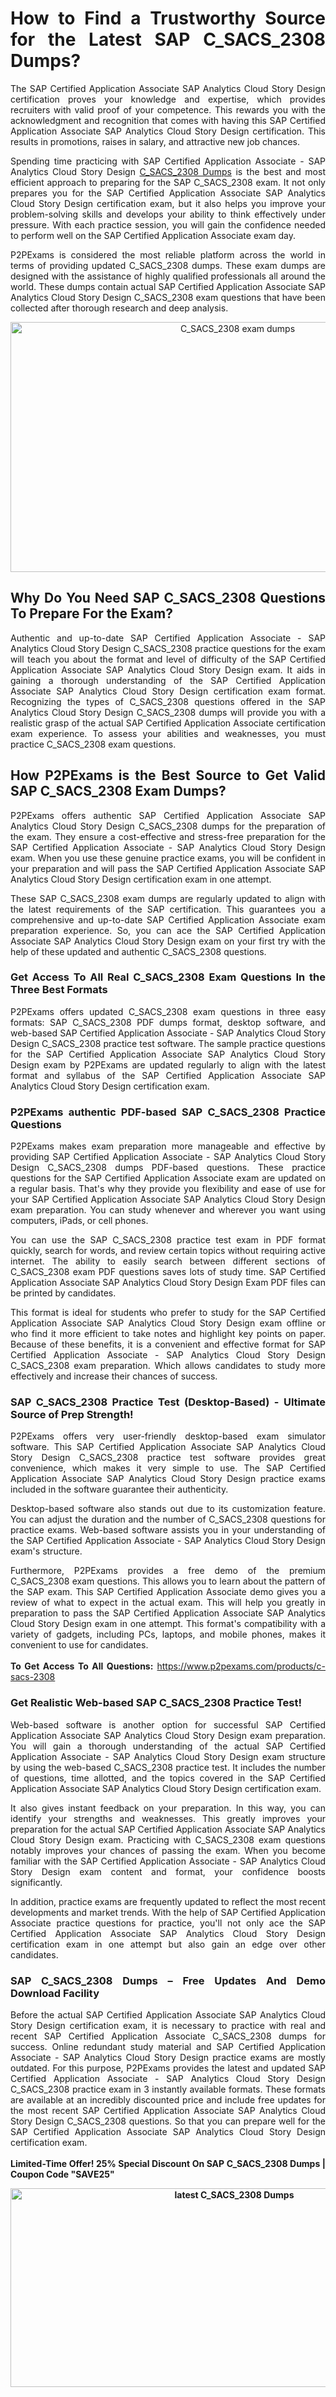 <h1 style="text-align: justify;">How to Find a Trustworthy Source for the Latest SAP C_SACS_2308 Dumps?</h1>

<p style="text-align: justify;">The SAP Certified Application Associate SAP Analytics Cloud Story Design certification proves your knowledge and expertise, which provides recruiters with valid proof of your competence. This rewards you with the acknowledgment and recognition that comes with having this SAP Certified Application Associate SAP Analytics Cloud Story Design certification. This results in promotions, raises in salary, and attractive new job chances.</p>

<p style="text-align: justify;">Spending time practicing with SAP Certified Application Associate - SAP Analytics Cloud Story Design <a href="https://www.p2pexams.com/sap/pdf/c-sacs-2308">C_SACS_2308 Dumps</a> is the best and most efficient approach to preparing for the SAP C_SACS_2308 exam. It not only prepares you for the SAP Certified Application Associate SAP Analytics Cloud Story Design certification exam, but it also helps you improve your problem-solving skills and develops your ability to think effectively under pressure. With each practice session, you will gain the confidence needed to perform well on the SAP Certified Application Associate exam day.</p>

<p style="text-align: justify;">P2PExams is considered the most reliable platform across the world in terms of providing updated C_SACS_2308 dumps. These exam dumps are designed with the assistance of highly qualified professionals all around the world. These dumps contain actual SAP Certified Application Associate SAP Analytics Cloud Story Design C_SACS_2308 exam questions that have been collected after thorough research and deep analysis.</p>

<p style="text-align: center;"><a href="https://www.p2pexams.com/products/c-sacs-2308"><img alt="C_SACS_2308 exam dumps" src="https://i.imgur.com/bYO6cd5.jpeg" style="width: 711px; height: 400px;" /></a></p>

<h2 style="text-align: justify;">Why Do You Need SAP C_SACS_2308 Questions To Prepare For the Exam?</h2>

<p style="text-align: justify;">Authentic and up-to-date SAP Certified Application Associate - SAP Analytics Cloud Story Design C_SACS_2308 practice questions for the exam will teach you about the format and level of difficulty of the SAP Certified Application Associate SAP Analytics Cloud Story Design exam. It aids in gaining a thorough understanding of the SAP Certified Application Associate SAP Analytics Cloud Story Design certification exam format. Recognizing the types of C_SACS_2308 questions offered in the SAP Analytics Cloud Story Design C_SACS_2308 dumps will provide you with a realistic grasp of the actual SAP Certified Application Associate certification exam experience. To assess your abilities and weaknesses, you must practice C_SACS_2308 exam questions.</p>

<h2 style="text-align: justify;">How P2PExams is the Best Source to Get Valid SAP C_SACS_2308 Exam Dumps?</h2>

<p style="text-align: justify;">P2PExams offers authentic SAP Certified Application Associate SAP Analytics Cloud Story Design C_SACS_2308 dumps for the preparation of the exam. They ensure a cost-effective and stress-free preparation for the SAP Certified Application Associate - SAP Analytics Cloud Story Design exam. When you use these genuine practice exams, you will be confident in your preparation and will pass the SAP Certified Application Associate SAP Analytics Cloud Story Design certification exam in one attempt.</p>

<p style="text-align: justify;">These SAP C_SACS_2308 exam dumps are regularly updated to align with the latest requirements of the SAP certification. This guarantees you a comprehensive and up-to-date SAP Certified Application Associate exam preparation experience. So, you can ace the SAP Certified Application Associate SAP Analytics Cloud Story Design exam on your first try with the help of these updated and authentic C_SACS_2308 questions.</p>

<h3 style="text-align: justify;">Get Access To All Real C_SACS_2308 Exam Questions In the Three Best Formats</h3>

<p style="text-align: justify;">P2PExams offers updated C_SACS_2308 exam questions in three easy formats: SAP C_SACS_2308 PDF dumps format, desktop software, and web-based SAP Certified Application Associate - SAP Analytics Cloud Story Design C_SACS_2308 practice test software. The sample practice questions for the SAP Certified Application Associate SAP Analytics Cloud Story Design exam by P2PExams are updated regularly to align with the latest format and syllabus of the SAP Certified Application Associate SAP Analytics Cloud Story Design certification exam.</p>

<h3 style="text-align: justify;">P2PExams authentic PDF-based SAP C_SACS_2308 Practice Questions</h3>

<p style="text-align: justify;">P2PExams makes exam preparation more manageable and effective by providing SAP Certified Application Associate - SAP Analytics Cloud Story Design C_SACS_2308 dumps PDF-based questions. These practice questions for the SAP Certified Application Associate exam are updated on a regular basis. That&#39;s why they provide you flexibility and ease of use for your SAP Certified Application Associate SAP Analytics Cloud Story Design exam preparation. You can study whenever and wherever you want using computers, iPads, or cell phones.</p>

<p style="text-align: justify;">You can use the SAP C_SACS_2308 practice test exam in PDF format quickly, search for words, and review certain topics without requiring active internet. The ability to easily search between different sections of C_SACS_2308 exam PDF questions saves lots of study time. SAP Certified Application Associate SAP Analytics Cloud Story Design Exam PDF files can be printed by candidates.</p>

<p style="text-align: justify;">This format is ideal for students who prefer to study for the SAP Certified Application Associate SAP Analytics Cloud Story Design exam offline or who find it more efficient to take notes and highlight key points on paper. Because of these benefits, it is a convenient and effective format for SAP Certified Application Associate - SAP Analytics Cloud Story Design C_SACS_2308 exam preparation. Which allows candidates to study more effectively and increase their chances of success.</p>

<h3 style="text-align: justify;">SAP C_SACS_2308 Practice Test (Desktop-Based) - Ultimate Source of Prep Strength!</h3>

<p style="text-align: justify;">P2PExams offers very user-friendly desktop-based exam simulator software. This SAP Certified Application Associate SAP Analytics Cloud Story Design C_SACS_2308 practice test software provides great convenience, which makes it very simple to use. The SAP Certified Application Associate SAP Analytics Cloud Story Design practice exams included in the software guarantee their authenticity.</p>

<p style="text-align: justify;">Desktop-based software also stands out due to its customization feature. You can adjust the duration and the number of C_SACS_2308 questions for practice exams. Web-based software assists you in your understanding of the SAP Certified Application Associate - SAP Analytics Cloud Story Design exam&#39;s structure.</p>

<p style="text-align: justify;">Furthermore, P2PExams provides a free demo of the premium C_SACS_2308 exam questions. This allows you to learn about the pattern of the SAP exam. This SAP Certified Application Associate demo gives you a review of what to expect in the actual exam. This will help you greatly in preparation to pass the SAP Certified Application Associate SAP Analytics Cloud Story Design exam in one attempt. This format&#39;s compatibility with a variety of gadgets, including PCs, laptops, and mobile phones, makes it convenient to use for candidates.<br />
<br />
<strong>To Get Access To All Questions:</strong>&nbsp;<a href="https://www.p2pexams.com/products/c-sacs-2308">https://www.p2pexams.com/products/c-sacs-2308</a></p>

<h3 style="text-align: justify;">Get Realistic Web-based SAP C_SACS_2308 Practice Test!</h3>

<p style="text-align: justify;">Web-based software is another option for successful SAP Certified Application Associate SAP Analytics Cloud Story Design exam preparation. You will gain a thorough understanding of the actual SAP Certified Application Associate - SAP Analytics Cloud Story Design exam structure by using the web-based C_SACS_2308 practice test. It includes the number of questions, time allotted, and the topics covered in the SAP Certified Application Associate SAP Analytics Cloud Story Design certification exam.</p>

<p style="text-align: justify;">It also gives instant feedback on your preparation. In this way, you can identify your strengths and weaknesses. This greatly improves your preparation for the actual SAP Certified Application Associate SAP Analytics Cloud Story Design exam. Practicing with C_SACS_2308 exam questions notably improves your chances of passing the exam. When you become familiar with the SAP Certified Application Associate - SAP Analytics Cloud Story Design exam content and format, your confidence boosts significantly.</p>

<p style="text-align: justify;">In addition, practice exams are frequently updated to reflect the most recent developments and market trends. With the help of SAP Certified Application Associate practice questions for practice, you&#39;ll not only ace the SAP Certified Application Associate SAP Analytics Cloud Story Design certification exam in one attempt but also gain an edge over other candidates.</p>

<h3 style="text-align: justify;">SAP C_SACS_2308 Dumps &ndash; Free Updates And Demo Download Facility</h3>

<p style="text-align: justify;">Before the actual SAP Certified Application Associate SAP Analytics Cloud Story Design certification exam, it is necessary to practice with real and recent SAP Certified Application Associate C_SACS_2308 dumps for success. Online redundant study material and SAP Certified Application Associate - SAP Analytics Cloud Story Design practice exams are mostly outdated. For this purpose, P2PExams provides the latest and updated SAP Certified Application Associate - SAP Analytics Cloud Story Design C_SACS_2308 practice exam in 3 instantly available formats. These formats are available at an incredibly discounted price and include free updates for the most recent SAP Certified Application Associate SAP Analytics Cloud Story Design C_SACS_2308 questions. So that you can prepare well for the SAP Certified Application Associate SAP Analytics Cloud Story Design certification exam.<br />
<br />
<strong>Limited-Time Offer! 25% Special Discount On SAP C_SACS_2308 Dumps | Coupon Code &quot;SAVE25&quot;</strong></p>

<p style="text-align: center;"><strong><img alt="latest C_SACS_2308 Dumps" src="https://i.imgur.com/v6S6yYL.jpeg" style="width: 700px; height: 318px;" /></strong></p>
